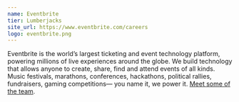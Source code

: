 ```yaml
---
name: Eventbrite
tier: Lumberjacks
site_url: https://www.eventbrite.com/careers
logo: eventbrite.png
---
```


Eventbrite is the world’s largest ticketing and event technology platform, powering millions of live experiences around the globe. We build technology that allows anyone to create, share, find and attend events of all kinds. Music festivals, marathons, conferences, hackathons, political rallies, fundraisers, gaming competitions— you name it, we power it. [Meet some of the team](https://www.eventbritehq.com/).
